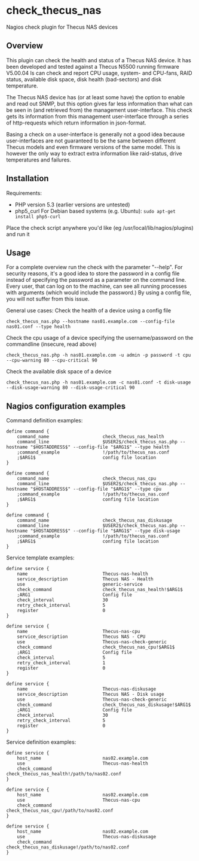 # check_thecus_nas
Nagios check plugin for Thecus NAS devices

## Overview
This plugin can check the health and status of a Thecus NAS device. It has been developed and tested 
against a Thecus N5500 running firmware V5.00.04
Is can check and report CPU usage, system- and CPU-fans, RAID status, available disk space, disk health (bad-sectors) 
and disk temperature.

The Thecus NAS device has (or at least some have) the option to enable and read out SNMP, but this option gives far 
less information than what can be seen in (and retrieved from) the management user-interface.
This check gets its information from this management user-interface through a series of http-requests
which return information in json-format. 

Basing a check on a user-interface is generally not a good idea because user-interfaces are not
guaranteed to be the same between different Thecus models and even firmware versions of the same
model. This is however the only way to extract extra information like raid-status, drive temperatures
and failures.

## Installation
Requirements:
* PHP version 5.3 (earlier versions are untested)
* php5_curl
    For Debian based systems (e.g. Ubuntu): `sudo apt-get install php5-curl`

Place the check script anywhere you'd like (eg /usr/local/lib/nagios/plugins) and run it

## Usage
For a complete overview run the check with the parameter "--help".
For security reasons, it's a good idea to store the password in a config file instead of specifying 
the password as a parameter on the command line. Every user, that can log on to the machine, can see 
all running processes with arguments (which would include the password.) By using a config file, you
will not suffer from this issue.

General use cases:
Check the health of a device using a config file 
```
check_thecus_nas.php --hostname nas01.example.com --config-file nas01.conf --type health
```

Check the cpu usage of a device specifying the username/password on the commandline (insecure, read above)
```
check_thecus_nas.php -h nas01.example.com -u admin -p password -t cpu --cpu-warning 80 --cpu-critical 90
```

Check the available disk space of a device
```
check_thecus_nas.php -h nas01.example.com -c nas01.conf -t disk-usage --disk-usage-warning 80 --disk-usage-critical 90
```

## Nagios configuration examples
Command definition examples:
```
define command {
    command_name                    check_thecus_nas_health
    command_line                    $USER2$/check_thecus_nas.php --hostname "$HOSTADDRESS$" --config-file "$ARG1$" --type health
    ;command_example                !/path/to/thecus_nas.conf
    ;$ARG1$                         config file location
}

define command {
    command_name                    check_thecus_nas_cpu
    command_line                    $USER2$/check_thecus_nas.php --hostname "$HOSTADDRESS$" --config-file "$ARG1$" --type cpu
    ;command_example                !/path/to/thecus_nas.conf
    ;$ARG1$                         confing file location
}

define command {
    command_name                    check_thecus_nas_diskusage
    command_line                    $USER2$/check_thecus_nas.php --hostname "$HOSTADDRESS$" --config-file "$ARG1$" --type disk-usage
    ;command_example                !/path/to/thecus_nas.conf
    ;$ARG1$                         confing file location
}
```

Service template examples:
```
define service {
    name                            Thecus-nas-health
    service_description             Thecus NAS - Health
    use                             generic-service
    check_command                   check_thecus_nas_health!$ARG1$
    ;ARG1                           Config file
    check_interval                  30
    retry_check_interval            5
    register                        0
}

define service {
    name                            Thecus-nas-cpu
    service_description             Thecus NAS - CPU
    use                             Thecus-nas-check-generic
    check_command                   check_thecus_nas_cpu!$ARG1$
    ;ARG1                           Config file
    check_interval                  5
    retry_check_interval            1
    register                        0
}

define service {
    name                            Thecus-nas-diskusage
    service_description             Thecus NAS - Disk usage
    use                             Thecus-nas-check-generic
    check_command                   check_thecus_nas_diskusage!$ARG1$
    ;ARG1                           Config file
    check_interval                  30
    retry_check_interval            5
    register                        0
}
```

Service definition examples:
```
define service {
    host_name                       nas02.example.com
    use                             Thecus-nas-health
    check_command                   check_thecus_nas_health!/path/to/nas02.conf
}

define service {
    host_name                       nas02.example.com
    use                             Thecus-nas-cpu
    check_command                   check_thecus_nas_cpu!/path/to/nas02.conf
}

define service {
    host_name                       nas02.example.com
    use                             Thecus-nas-diskusage
    check_command                   check_thecus_nas_diskusage!/path/to/nas02.conf
}
```


